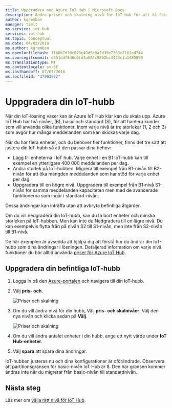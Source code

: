 ```yaml
---
title: Uppgradera med Azure IoT Hub | Microsoft Docs
description: Ändra priser och skalning nivå för IoT Hub för att få fler funktioner för hantering av meddelande- och enhetshantering.
author: kgremban
manager: timlt
ms.service: iot-hub
services: iot-hub
ms.topic: conceptual
ms.date: 04/02/2018
ms.author: kgremban
ms.openlocfilehash: 1f60b7d30c073c49d5e0a7d35e7263c2181ed744
ms.sourcegitcommit: d551ddf8d6c0fd3a884c9852bc4443c1a1485899
ms.translationtype: MT
ms.contentlocale: sv-SE
ms.lasthandoff: 07/07/2018
ms.locfileid: "37903072"
---
```

# <a name="how-to-upgrade-your-iot-hub"></a>Uppgradera din IoT-hubb

När din IoT-lösning växer kan är Azure IoT Hub klar kan du skala upp. Azure IoT Hub har två nivåer, (B), basic och standard (S), för att hantera kunder som vill använda olika funktioner. Inom varje nivå är tre storlekar (1, 2 och 3) som avgör hur många meddelanden som kan skickas varje dag. 

När du har flera enheter, och du behöver fler funktioner, finns det tre sätt att justera din IoT-hubb så att den passar dina behov:

* Lägg till enheterna i IoT hub. Varje enhet i en B1 IoT-hubb kan till exempel en ytterligare 400 000 meddelanden per dag. 
* Ändra storlek på IoT-hubben. Migrera till exempel från B1-nivån till B2-nivån för att öka mängden meddelanden som har stöd för varje enhet per dag.
* Uppgradera till en högre nivå. Uppgradera till exempel från B1-nivå S1-nivån för samma meddelanden kapaciteten men med de avancerade funktionerna som ingår i standard-nivån.

Dessa ändringar kan inträffa utan att avbryta befintliga åtgärder.

Om du vill nedgradera din IoT-hubb, kan du ta bort enheter och minska storleken på IoT-hubben. Men kan inte du Nedgradera till en lägre nivå. Du kan exempelvis flytta från på nivån S2 till S1-nivån, men inte från S2-nivån till B1-nivå. 

De här exemplen är avsedda att hjälpa dig att förstå hur du ändrar din IoT-hubb som dina ändringar i lösningen. Detaljerad information om varje nivå funktioner du bör alltid använda [priser för Azure IoT Hub](https://azure.microsoft.com/pricing/details/iot-hub/). 

## <a name="upgrade-your-existing-iot-hub"></a>Uppgradera din befintliga IoT-hubb 

1. Logga in på den [Azure-portalen](https://portal.azure.com/) och navigera till din IoT-hubb. 
2. Välj **pris- och**. 

   ![Priser och skalning](./media/iot-hub-upgrade/pricing-scale.png)

3. Om du vill ändra nivå för din hubb, Välj **pris- och skalnivåer**. Välj den nya nivån och klicka sedan på **Välj**.

   ![Priser och skalning](./media/iot-hub-upgrade/select-tier.png)

4. Om du vill ändra antalet enheter i din hubb, ange ett nytt värde under **IoT Hub-enheter**. 
5. Välj **spara** att spara dina ändringar. 

IoT-hubben justeras nu och dina konfigurationer är oförändrade. Observera att partitionsgränsen för basic-nivån IoT Hub är 8. Den här gränsen kommer ändras inte när du migrerar från basic-nivån till standardnivån.

## <a name="next-steps"></a>Nästa steg

Läs mer om [välja rätt nivå för IoT Hub](iot-hub-scaling.md). 

